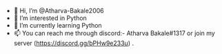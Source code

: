 - 👋 Hi, I’m @Atharva-Bakale2006
- 👀 I’m interested in Python
- 🌱 I’m currently learning Python
- 📫 You can reach me through discord:- Atharva Bakale#1317 or join my server (https://discord.gg/bPHw9e233u) .

<!---
Atharva-Bakale2006/Atharva-Bakale2006 is a ✨ special ✨ repository because its `README.md` (this file) appears on your GitHub profile.
You can click the Preview link to take a look at your changes.
--->
